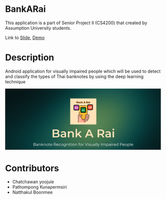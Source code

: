 # BankARai

This application is a part of Senior Project II (CS4200) that created by Assumption University students.

Link to [Slide](docs/slide.pdf), [Demo](https://youtu.be/ezznRWPOrJk)

# Description

Android application for visually impaired people which will be used to detect and classify the types of Thai banknotes by using the deep learning technique

[![Demo](docs/poster.png)](https://youtu.be/ezznRWPOrJk "Watch Demo")

# Contributors

- Chatchawan yoojuie
- Pathompong Kunapermsiri
- Natthakul Boonmee
